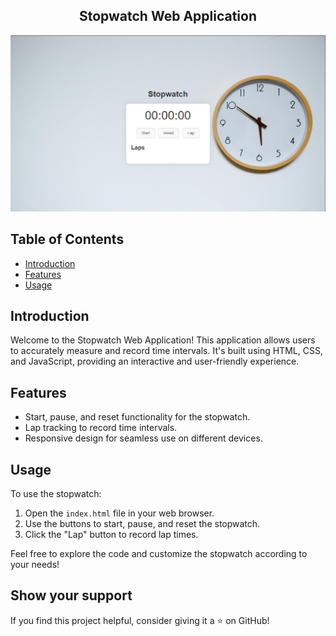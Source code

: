<h2 align="center">
  Stopwatch Web Application
</h2>

<div align="center">
  <img alt="Stopwatch Demo" src="./readme-bg.jpg" />
</div>

## Table of Contents

- [Introduction](#introduction)
- [Features](#features)
- [Usage](#usage)


## Introduction

Welcome to the Stopwatch Web Application! This application allows users to accurately measure and record time intervals. It's built using HTML, CSS, and JavaScript, providing an interactive and user-friendly experience.

## Features

- Start, pause, and reset functionality for the stopwatch.
- Lap tracking to record time intervals.
- Responsive design for seamless use on different devices.

## Usage

To use the stopwatch:


1. Open the `index.html` file in your web browser.
2. Use the buttons to start, pause, and reset the stopwatch.
3. Click the "Lap" button to record lap times.

Feel free to explore the code and customize the stopwatch according to your needs!


## Show your support

If you find this project helpful, consider giving it a ⭐️ on GitHub!

